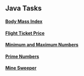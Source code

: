 ## Java Tasks
#### [Body Mass Index](https://github.com/muatr/Java101/blob/master/src/Bmi.java)

#### [Flight Ticket Price](https://github.com/muatr/Java101/blob/master/src/Plane.java)

#### [Minimum and Maximum Numbers](https://github.com/muatr/Java101/blob/master/src/MinMax.java)

#### [Prime Numbers](https://github.com/muatr/Java101/blob/master/src/Prime.java)

#### [Mine Sweeper](https://github.com/muatr/Java101/blob/master/src/MineSweeper.java)

